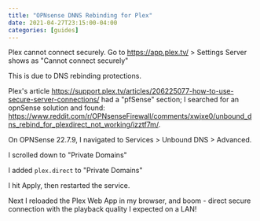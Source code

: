 ```yaml
---
title: "OPNsense DNNS Rebinding for Plex"
date: 2021-04-27T23:15:00-04:00
categories: [guides]
---
```


Plex cannot connect securely. Go to https://app.plex.tv/ > Settings
Server shows as "Cannot connect securely"

This is due to DNS rebinding protections. 

Plex's article https://support.plex.tv/articles/206225077-how-to-use-secure-server-connections/ had a "pfSense" section; I searched for an opnSense solution and found: https://www.reddit.com/r/OPNsenseFirewall/comments/xwjxe0/unbound_dns_rebind_for_plexdirect_not_working/izztf7m/.


On OPNSense 22.7.9, I navigated to Services > Unbound DNS > Advanced.

I scrolled down to "Private Domains"

I added `plex.direct` to "Private Domains"

I hit Apply, then restarted the service.

Next I reloaded the Plex Web App in my browser, and boom - direct secure connection with the playback quality I expected on a LAN!